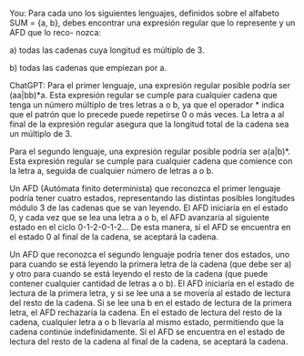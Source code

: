 You:
Para cada uno los siguientes lenguajes, definidos sobre el alfabeto SUM = {a, b},
debes encontrar una expresión regular que lo represente y un AFD que lo reco-
nozca:

a) todas las cadenas cuya longitud es múltiplo de 3.

b) todas las cadenas que empiezan por a.

ChatGPT:
Para el primer lenguaje, una expresión regular posible podría ser (aa|bb)*a. Esta expresión regular se cumple para cualquier cadena que tenga un número múltiplo de tres letras a o b, ya que el operador * indica que el patrón que lo precede puede repetirse 0 o más veces. La letra a al final de la expresión regular asegura que la longitud total de la cadena sea un múltiplo de 3.

Para el segundo lenguaje, una expresión regular posible podría ser a(a|b)*. Esta expresión regular se cumple para cualquier cadena que comience con la letra a, seguida de cualquier número de letras a o b.

Un AFD (Autómata finito determinista) que reconozca el primer lenguaje podría tener cuatro estados, representando las distintas posibles longitudes módulo 3 de las cadenas que se van leyendo. El AFD iniciaría en el estado 0, y cada vez que se lea una letra a o b, el AFD avanzaría al siguiente estado en el ciclo 0-1-2-0-1-2... De esta manera, si el AFD se encuentra en el estado 0 al final de la cadena, se aceptará la cadena.

Un AFD que reconozca el segundo lenguaje podría tener dos estados, uno para cuando se está leyendo la primera letra de la cadena (que debe ser a) y otro para cuando se está leyendo el resto de la cadena (que puede contener cualquier cantidad de letras a o b). El AFD iniciaría en el estado de lectura de la primera letra, y si se lee una a se movería al estado de lectura del resto de la cadena. Si se lee una b en el estado de lectura de la primera letra, el AFD rechazaría la cadena. En el estado de lectura del resto de la cadena, cualquier letra a o b llevaría al mismo estado, permitiendo que la cadena continúe indefinidamente. Si el AFD se encuentra en el estado de lectura del resto de la cadena al final de la cadena, se aceptará la cadena.
